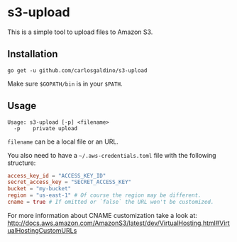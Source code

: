 # s3-upload

This is a simple tool to upload files to Amazon S3.

## Installation

```
go get -u github.com/carlosgaldino/s3-upload
```

Make sure `$GOPATH/bin` is in your `$PATH`.

## Usage

```
Usage: s3-upload [-p] <filename>
  -p	private upload
```

`filename` can be a local file or an URL.

You also need to have a `~/.aws-credentials.toml` file with the following
structure:

```toml
access_key_id = "ACCESS_KEY_ID"
secret_access_key = "SECRET_ACCESS_KEY"
bucket = "my-bucket"
region = "us-east-1" # Of course the region may be different.
cname = true # If omitted or `false` the URL won't be customized.
```

For more information about CNAME customization take a look at: http://docs.aws.amazon.com/AmazonS3/latest/dev/VirtualHosting.html#VirtualHostingCustomURLs
